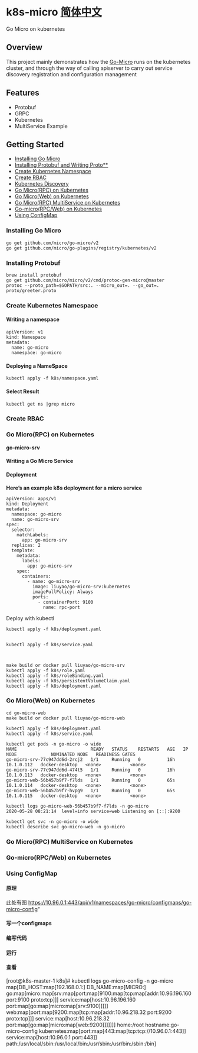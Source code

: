 # k8s-micro [简体中文](README_CN.md)

Go Micro on kubernetes  

## Overview

This project mainly demonstrates how the [Go-Micro](https://github.com/micro/) runs on the kubernetes cluster, 
and through the way of calling apiserver to carry out service discovery registration and configuration management

## Features

- Protobuf
- GRPC
- Kubernetes
- MultiService Example

## Getting Started

- [Installing Go Micro](#installing-go-micro)
- [Installing Protobuf and Writing Proto**](#installing-protobuf)
- [Create Kubernetes Namespace](#create-kubernetes-namespace)
- [Create RBAC](#create-rbac)
- [Kubernetes Discovery]()
- [Go Micro(RPC) on Kubernetes](#go-microrpc-on-kubernetes)
- [Go Micro(Web) on Kubernetes](#go-microweb-on-kubernetes)
- [Go Micro(RPC) MultiService on Kubernetes](#go-microrpc-multiservice-on-kubernetes)
- [Go-micro(RPC/Web) on Kubernetes](#go-microrpcweb-on-kubernetes)
- [Using ConfigMap](#using-configmap)

### Installing Go Micro

```
go get github.com/micro/go-micro/v2
go get github.com/micro/go-plugins/registry/kubernetes/v2
```

### Installing Protobuf

```
brew install protobuf
go get github.com/micro/micro/v2/cmd/protoc-gen-micro@master
protoc --proto_path=$GOPATH/src:. --micro_out=. --go_out=. proto/greeter.proto
```

### Create Kubernetes Namespace

#### Writing a namespace

```
apiVersion: v1
kind: Namespace
metadata:
  name: go-micro
  namespace: go-micro
```

#### Deploying a NameSpace

```
kubectl apply -f k8s/namespace.yaml
```

#### Select Result

```
kubectl get ns |grep micro
```

### Create RBAC






### Go Micro(RPC) on Kubernetes

**go-micro-srv**

#### Writing a Go Micro Service

#### Deployment

**Here’s an example k8s deployment for a micro service**

```
apiVersion: apps/v1
kind: Deployment
metadata:
  namespace: go-micro
  name: go-micro-srv
spec:
  selector:
    matchLabels:
      app: go-micro-srv
  replicas: 2
  template:
    metadata:
      labels:
        app: go-micro-srv
    spec:
      containers:
        - name: go-micro-srv
          image: liuyao/go-micro-srv:kubernetes
          imagePullPolicy: Always
          ports:
            - containerPort: 9100
              name: rpc-port

```
Deploy with kubectl

```
kubectl apply -f k8s/deployment.yaml
```


```

kubectl apply -f k8s/service.yaml



make build or docker pull liuyao/go-micro-srv
kubectl apply -f k8s/role.yaml
kubectl apply -f k8s/roleBinding.yaml
kubectl apply -f k8s/persistentVolumeClaim.yaml 
kubectl apply -f k8s/deployment.yaml
```

### Go Micro(Web) on Kubernetes
```
cd go-micro-web
make build or docker pull liuyao/go-micro-web
```
```
kubectl apply -f k8s/deployment.yaml
kubectl apply -f k8s/service.yaml
```

```
kubectl get pods -n go-micro -o wide
NAME                            READY   STATUS    RESTARTS   AGE   IP           NODE             NOMINATED NODE   READINESS GATES
go-micro-srv-77c947dd6d-2rcj2   1/1     Running   0          16h   10.1.0.112   docker-desktop   <none>           <none>
go-micro-srv-77c947dd6d-474t5   1/1     Running   0          16h   10.1.0.113   docker-desktop   <none>           <none>
go-micro-web-56b457b9f7-f7lds   1/1     Running   0          65s   10.1.0.114   docker-desktop   <none>           <none>
go-micro-web-56b457b9f7-hvpg9   1/1     Running   0          65s   10.1.0.115   docker-desktop   <none>           <none>
```

```
kubectl logs go-micro-web-56b457b9f7-f7lds -n go-micro
2020-05-28 08:21:14  level=info service=web Listening on [::]:9200
```


```
kubectl get svc -n go-micro -o wide
kubectl describe svc go-micro-web -n go-micro 
```

### Go Micro(RPC) MultiService on Kubernetes






### Go-micro(RPC/Web) on Kubernetes




### Using ConfigMap
#### 原理
此处有图
https://10.96.0.1:443/api/v1/namespaces/go-micro/configmaps/go-micro-config"
#### 写一个configmaps

#### 编写代码

#### 运行

#### 查看

[root@k8s-master-1 k8s]# kubectl logs go-micro-config -n go-micro
map[DB_HOST:map[192.168.0.1:] DB_NAME:map[MICRO:] go:map[micro:map[srv:map[port:map[9100:map[tcp:map[addr:10.96.196.160 port:9100 proto:tcp]]] service:map[host:10.96.196.160 port:map[go:map[micro:map[srv:9100]]]]] web:map[port:map[9200:map[tcp:map[addr:10.96.218.32 port:9200 proto:tcp]]] service:map[host:10.96.218.32 port:map[go:map[micro:map[web:9200]]]]]]] home:/root hostname:go-micro-config kubernetes:map[port:map[443:map[tcp:tcp://10.96.0.1:443]] service:map[host:10.96.0.1 port:443]] path:/usr/local/sbin:/usr/local/bin:/usr/sbin:/usr/bin:/sbin:/bin]
